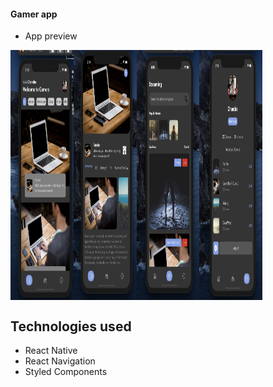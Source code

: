 #### Gamer app

- App preview

<div style="display:grid; grid-template-columns:repeat(5, 1fr)">
<img src="https://raw.githubusercontent.com/chandrakumarreddy/gamer-react-native/master/Home.png" align="left" height="400" width="250" alt='Home Page'>
<img src="https://raw.githubusercontent.com/chandrakumarreddy/gamer-react-native/master/Details.png" align="left" height="400" width="250" alt='Details Page'>
<img src="https://raw.githubusercontent.com/chandrakumarreddy/gamer-react-native/master/Games.png" align="left" height="400" width="250" alt='Games Page'>
<img src="https://raw.githubusercontent.com/chandrakumarreddy/gamer-react-native/master/Profile.png" align="left" height="400" width="250" alt='Profile Page'>
</div>

## Technologies used

- React Native
- React Navigation
- Styled Components
